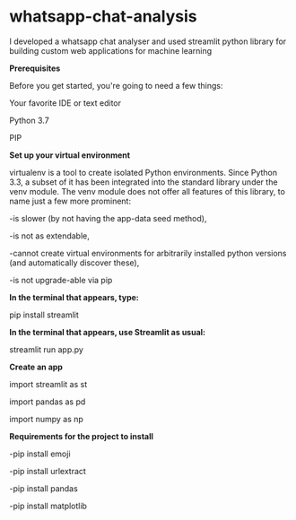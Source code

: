 # whatsapp-chat-analysis
I developed a whatsapp chat analyser and used streamlit python library for building custom web applications for machine learning 


**Prerequisites**

Before you get started, you're going to need a few things:

Your favorite IDE or text editor

Python 3.7 

PIP

**Set up your virtual environment**

virtualenv is a tool to create isolated Python environments. Since Python 3.3, a subset of it has been integrated into the standard library under the venv module. The venv module does not offer all features of this library, to name just a few more prominent:

-is slower (by not having the app-data seed method),

-is not as extendable,

-cannot create virtual environments for arbitrarily installed python versions (and automatically discover these),

-is not upgrade-able via pip

**In the terminal that appears, type:**

pip install streamlit

**In the terminal that appears, use Streamlit as usual:**

streamlit run app.py

**Create an app**

import streamlit as st

import pandas as pd

import numpy as np

**Requirements for the project to install**

-pip install emoji

-pip install urlextract

-pip install pandas

-pip install matplotlib
